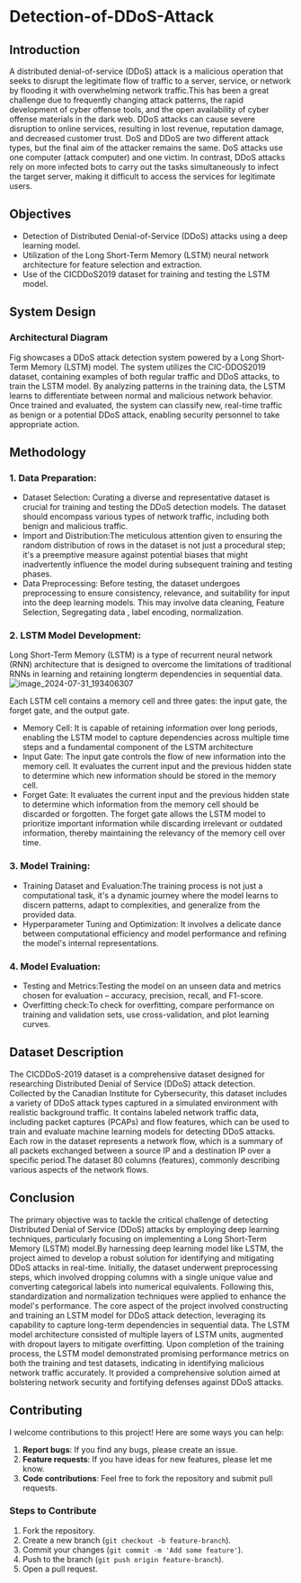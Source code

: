 # Detection-of-DDoS-Attack

## Introduction
A distributed denial-of-service (DDoS) attack is a malicious operation that seeks to disrupt the legitimate flow of traffic to a server, service, or network by flooding it with overwhelming network traffic.This has been a great challenge due to frequently changing attack patterns, the rapid development of cyber offense tools, and the open availability of cyber offense materials in the dark web. DDoS attacks can cause severe disruption to online services, resulting in lost revenue, reputation damage, and decreased customer trust.  DoS and DDoS are two different attack types, but the final aim of the attacker remains the same. DoS attacks use one computer (attack computer) and one victim. In contrast, DDoS attacks rely on more infected bots to carry out the tasks simultaneously to infect the target server, making it difficult to access the services for legitimate users. 

## Objectives
* Detection of Distributed Denial-of-Service (DDoS) attacks using a deep learning model.
* Utilization of the Long Short-Term Memory (LSTM) neural network architecture for feature selection and extraction.
* Use of the CICDDoS2019 dataset for training and testing the LSTM model.

## System Design
### Architectural Diagram
Fig showcases a DDoS attack detection system powered by a Long Short-Term Memory (LSTM) model. The system utilizes the CIC-DDOS2019 dataset, containing examples of both regular traffic and DDoS attacks, to train the LSTM model. By analyzing patterns in the training data, the LSTM learns to differentiate between normal and malicious network behavior. Once trained and evaluated, the system can classify new, real-time traffic as benign or a potential DDoS attack, enabling security personnel to take appropriate action.

## Methodology
### 1. Data Preparation:
* Dataset Selection: Curating a diverse and representative dataset is crucial for training and testing the DDoS detection models. The dataset should encompass various types of network traffic, including both benign and malicious traffic.
* Import and Distribution:The meticulous attention given to ensuring the random distribution of rows in the dataset is not just a procedural step; it's a preemptive measure against potential biases that might inadvertently influence the model during subsequent training and testing phases.
* Data Preprocessing: Before testing, the dataset undergoes preprocessing to ensure consistency, 
relevance, and suitability for input into the deep learning models. This may involve data cleaning, Feature Selection, Segregating data , label encoding, normalization.

### 2. LSTM Model Development:
Long Short-Term Memory (LSTM) is a type of recurrent neural network (RNN) architecture that is designed to overcome the limitations of traditional RNNs in learning and retaining longterm dependencies in sequential data.
![image_2024-07-31_193406307](https://github.com/user-attachments/assets/fcce4220-3d87-466d-bdd7-db90774f6f1a)

Each LSTM cell contains a memory cell and three gates: the input gate, the forget gate, and the output gate.
* Memory Cell: It is capable of retaining information over long periods, enabling the LSTM model to capture dependencies across multiple time steps and a fundamental component of the LSTM architecture
* Input Gate: The input gate controls the flow of new information into the memory cell. It evaluates the current input and the previous hidden state to determine which new information should be stored in the memory cell. 
* Forget Gate: It evaluates the current input and the previous hidden state to determine which information from 
the memory cell should be discarded or forgotten. The forget gate allows the LSTM model to prioritize important information while discarding irrelevant or outdated information, thereby maintaining the relevancy of the memory cell over time.

### 3. Model Training:
* Training Dataset and Evaluation:The training process is not just a computational task, it's a dynamic journey where the model 
learns to discern patterns, adapt to complexities, and generalize from the provided data.
* Hyperparameter Tuning and Optimization: It involves a delicate dance between computational efficiency and model performance and refining the model's internal representations.

 ### 4. Model Evaluation:
* Testing and Metrics:Testing the model on an unseen data and metrics chosen for evaluation – accuracy, precision, recall, and F1-score.
* Overfitting check:To check for overfitting, compare performance on training and validation sets, use cross-validation, and plot learning curves.

## Dataset Description
The CICDDoS-2019 dataset is a comprehensive dataset designed for researching Distributed Denial of Service (DDoS) attack detection. Collected by the Canadian Institute for Cybersecurity, this dataset includes a variety of DDoS attack types captured in a simulated environment with realistic background traffic. It contains labeled network traffic data, including packet captures (PCAPs) and flow features, which can be used to train and evaluate machine learning models for detecting DDoS attacks. Each row in the dataset represents a network flow, which is a summary of all packets exchanged between a source IP and a destination IP over a specific period.The dataset 80 columns (features), commonly  describing various aspects of the network flows. 

## Conclusion
The  primary objective was to tackle the critical challenge of detecting Distributed Denial of Service (DDoS) attacks by employing deep learning techniques, particularly focusing on implementing a Long Short-Term Memory (LSTM) model.By harnessing  deep learning model like LSTM, the project aimed to develop a robust solution for identifying and mitigating DDoS attacks in real-time. Initially, the dataset underwent preprocessing steps, which involved dropping columns with a single unique value and converting categorical labels into 
numerical equivalents. Following this, standardization and normalization techniques were applied to enhance the model's performance. The core aspect of the project involved constructing and training an LSTM model for DDoS attack detection, leveraging its capability to capture long-term dependencies in sequential data. The LSTM model architecture consisted of multiple layers of LSTM units, augmented with dropout layers to mitigate overfitting. Upon completion of the training process, the LSTM model demonstrated promising performance metrics on both the training and test datasets, indicating in identifying malicious network traffic accurately. It provided a comprehensive solution aimed at bolstering network security and fortifying defenses against DDoS attacks.

## Contributing
I welcome contributions to this project! Here are some ways you can help:

1. **Report bugs**: If you find any bugs, please create an issue.
2. **Feature requests**: If you have ideas for new features, please let me know.
3. **Code contributions**: Feel free to fork the repository and submit pull requests.

### Steps to Contribute
1. Fork the repository.
2. Create a new branch (`git checkout -b feature-branch`).
3. Commit your changes (`git commit -m 'Add some feature'`).
4. Push to the branch (`git push origin feature-branch`).
5. Open a pull request.



